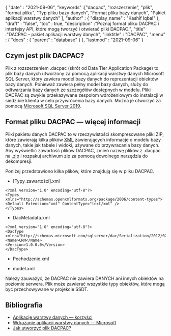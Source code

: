 {
  "date" : "2021-09-06",
  "keywords" :["dacpac", "rozszerzenie", "plik", "format pliku", "Typ pliku bazy danych", "Format pliku bazy danych", "Pakiet aplikacji warstwy danych" ],
  "author" : {
    "display_name" : "Kashif Iqbal"
},
  "draft" : "false",
  "toc" : true,
  "description" :"Poznaj format pliku DACPAC i interfejsy API, które mogą tworzyć i otwierać pliki DACPAC.",
  "title" :"DACPAC – pakiet aplikacji warstwy danych",
  "linktitle" : "DACPAC",
  "menu" : {
    "docs" : {
      "parent" : "database"
}
},
  "lastmod" : "2021-09-06"
}

## Czym jest plik DACPAC?

Plik z rozszerzeniem .dacpac (skrót od Data Tier Application Package) to plik bazy danych utworzony za pomocą aplikacji warstwy danych Microsoft SQL Server, który zawiera model bazy danych do reprezentacji obiektów bazy danych. Ponieważ zawiera pełny model bazy danych, służy do odtwarzania bazy danych ze szczegółów dostępnych w modelu. Pliki DACPAC są zwykle przekazywane zespołom wdrożeniowym do instalacji w siedzibie klienta w celu przywrócenia bazy danych. Można je otworzyć za pomocą
[Microsoft SQL Server 2019](https://www.microsoft.com/en-us/sql-server/sql-server-2019).

## Format pliku DACPAC — więcej informacji

Pliki pakietu danych DACPAC to w rzeczywistości skompresowane pliki ZIP, które zawierają kilka plików [XML](/pl/web/xml/) zawierających informacje o modelu bazy danych, takie jak tabele i widoki, używane do przywracania bazy danych. Aby wyświetlić zawartość plików DACPAC, zmień nazwę plików z .dacpac na [.zip](/pl/compression/zip/) i rozpakuj archiwum zip za pomocą dowolnego narzędzia do dekompresji.

Poniżej przedstawiono kilka plików, które znajdują się w pliku DACPAC.

* [Typy_zawartości].xml
```
<?xml version="1.0" encoding="utf-8"?>
<Types
xmlns="http://schemas.openxmlformats.org/package/2006/content-types">
<Default Extension="xml" ContentType="text/xml" />
</Types>
```
* DacMetadata.xml

```
<?xml version="1.0" encoding="utf-8"?>
<DacType xmlns="http://schemas.microsoft.com/sqlserver/dac/Serialization/2012/02">
<Name>CRM</Name>
<Version>1.0.0.0</Version>
</DacType>
```
* Pochodzenie.xml

* model.xml

Należy zauważyć, że DACPAC nie zawiera DANYCH ani innych obiektów na poziomie serwera. Plik może zawierać wszystkie typy obiektów, które mogą być przechowywane w projekcie SSDT.

## Bibliografia

* [Aplikacje warstwy danych — korzyści](https://learn.microsoft.com/en-us/sql/relational-databases/data-tier-applications/data-tier-applications)
* [Wdrażanie aplikacji warstwy danych — Microsoft](https://learn.microsoft.com/en-us/sql/relational-databases/data-tier-applications/deploy-a-data-tier-application)
* [Jak utworzyć plik DACPAC?](https://sqlplayer.net/2018/10/how-to-create-dacpac-file/)

